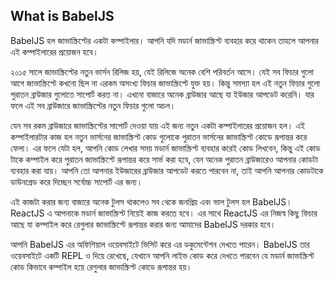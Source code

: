 ## What is BabelJS

BabelJS হল জাভাস্ক্রিপ্টের একটা কম্পাইলার। আপনি যদি মডার্ন জাভাস্ক্রিপ্ট ব্যবহার করে থাকেন তাহলে আপনার এই কম্পাইলারের প্রয়োজন হবে।

২০১৫ সালে জাভাস্ক্রিপ্টের নতুন ভার্সন রিলিজ হয়, যেই রিলিজে অনেক বেশি পরিবর্তন আসে। যেই সব ফিচার গুলো আগে জাভাস্ক্রিপ্টে কখনো ছিল না এরকম অসংখ্য ফিচার জাভাস্ক্রিপ্টে যুক্ত হয়। কিন্তু সমস্যা হল এই নতুন ফিচার গুলো পুরাতন ব্রাউজার গুলোতে সাপোর্ট করত না। এখনো বাজারে অনেক ব্রাউজার আছে যা ইউজার আপডেট করেনি। যার ফলে এই সব ব্রাউজারে জাভাস্ক্রিপ্টের নতুন ফিচার গুলো অচল।

যেন সব রকম ব্রাউজারে জাভাস্ক্রিপ্টের সাপোর্ট দেওয়া যায় এই জন্য নতুন একটা কম্পাইলারের প্রয়োজন হল। এই কম্পাইলারটার কাজ হল নতুন ভার্সনের জাভাস্ক্রিপ্ট কোড গুলোকে পুরাতন ভার্সনের জাভাস্ক্রিপ্ট কোডে রূপান্তর করে ফেলা। এর ফলে যেটা হল, আপনি কোড লেখার সময় মডার্ন জাভাস্ক্রিপ্ট ব্যবহার করেই কোড লিখবেন, কিন্তু এই কোড টাকে কম্পাইল করে পুরাতন জাভাস্ক্রিপ্টে রূপান্তর করে সার্ভ করা হবে, যেন অনেক পুরাতন ব্রাউজারেও আপনার কোডটা ব্যবহার করা যায়। আপনি তো আপনার ইউজারের ব্রাউজার আপডেট করতে পারবেন না, তাই আপনি আপনার কোডটাকে ডাউনগ্রেড করে দিচ্ছেন সর্বোচ্চ সাপোর্ট এর জন্য।

এই কাজটা করার জন্য বাজারে অনেক টুলস থাকলেও সব থেকে জনপ্রিয় এবং ভাল টুলস হল BabelJS। ReactJS এ আপনাকে মডার্ন জাভাস্ক্রিপ্ট নিয়েই কাজ করতে হবে। এর সাথে ReactJS এর নিজস্ব কিছু ফিচার আছে যা কম্পাইল করে রেগুলার জাভাস্ক্রিপ্টে রূপান্তর করার জন্য আমাদের BabelJS দরকার হবে।

আপনি BabelJS এর অফিশিয়াল ওয়েবসাইটে ভিসিট করে এর ডকুমেন্টেশন দেখতে পারেন। BabelJS তার ওয়েবসাইটে একটি REPL ও দিয়ে রেখেছে, যেখানে আপনি লাইভ কোড করে দেখতে পারবেন যে মডার্ন জাভাস্ক্রিপ্ট কোড কিভাবে কম্পাইল হয়ে রেগুলার জাভাস্ক্রিপ্ট কোডে রূপান্তর হয়।


